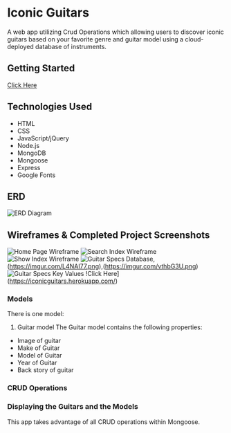 # Iconic Guitars
A  web app utilizing Crud Operations which allowing users to discover iconic guitars based on your favorite genre and guitar model using a cloud-deployed database of instruments. 
## Getting Started
[
Click Here](https://iconicguitars.herokuapp.com/)
## Technologies Used
* HTML
* CSS
* JavaScript/jQuery
* Node.js
* MongoDB
* Mongoose
* Express
* Google Fonts
## ERD
![ERD Diagram](https://imgur.com/VvZCtln.png)
## Wireframes & Completed Project Screenshots
![Home Page Wireframe](https://imgur.com/ByMjnZt.png)
![Search Index Wireframe](https://imgur.com/vthbG3U.png)
![Show Index Wireframe](https://imgur.com/I40nwGz.png)
![Guitar Specs Database ](https://imgur.com/itgAAZI.png),(https://imgur.com/L4NAI77.png),(https://imgur.com/vthbG3U.png)
![Guitar Specs Key Values](https://imgur.com/aAyaovF.png)
!Click Here](https://iconicguitars.herokuapp.com/)
### Models
There is one model:
1. Guitar model
The Guitar model contains the following properties:
* Image of guitar
* Make of Guitar
* Model of Guitar
* Year of Guitar
* Back story of guitar
### CRUD Operations
### Displaying the Guitars and the Models
This app takes advantage of all CRUD operations within Mongoose.
